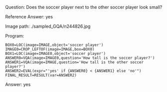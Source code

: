 Question: Does the soccer player next to the other soccer player look small?

Reference Answer: yes

Image path: ./sampled_GQA/n244826.jpg

Program:

```
BOX0=LOC(image=IMAGE,object='soccer player')
IMAGE0=CROP_LEFTOF(image=IMAGE,box=BOX0)
BOX1=LOC(image=IMAGE0,object='soccer player')
ANSWER0=VQA(image=IMAGE0,question='How tall is the soccer player?')
ANSWER1=VQA(image=IMAGE,question='How tall is the other soccer player?')
ANSWER2=EVAL(expr="'yes' if {ANSWER0} < {ANSWER1} else 'no'")
FINAL_RESULT=RESULT(var=ANSWER2)
```
Answer: yes

